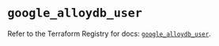 # `google_alloydb_user`

Refer to the Terraform Registry for docs: [`google_alloydb_user`](https://registry.terraform.io/providers/hashicorp/google/6.22.0/docs/resources/alloydb_user).
